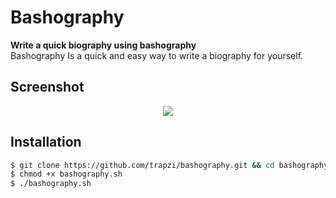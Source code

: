 # Bashography

**Write a quick biography using bashography**\
Bashography Is a quick and easy way to write a biography for yourself.

## Screenshot
<p align="center">
  <img src="https://files.catbox.moe/w2mj6a.png">
</p>

## Installation
```bash
$ git clone https://github.com/trapzi/bashography.git && cd bashography
$ chmod +x bashography.sh
$ ./bashography.sh
```
